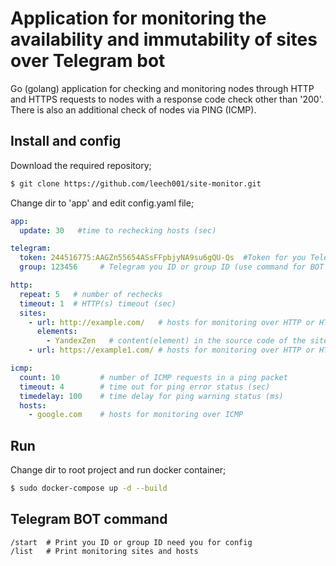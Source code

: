# Application for monitoring the availability and immutability of sites over Telegram bot

Go (golang) application for checking and monitoring nodes through HTTP and HTTPS requests to nodes with a response code check other than '200'. There is also an additional check of nodes via PING (ICMP).

## Install and config
Download the required repository;

```bash
$ git clone https://github.com/leech001/site-monitor.git
```

Change dir to 'app' and edit config.yaml file;

```yaml
app:
  update: 30   #time to rechecking hosts (sec)

telegram:
  token: 244516775:AAGZп55654ASsFFpbjyNA9su6gQU-Qs  #Token for you Telegram BOT
  group: 123456     # Telegram you ID or group ID (use command for BOT /start

http:
  repeat: 5   # number of rechecks
  timeout: 1  # HTTP(s) timeout (sec) 
  sites:
    - url: http://example.com/   # hosts for monitoring over HTTP or HTTPS with basic auth
      elements:
        - YandexZen   # content(element) in the source code of the site page
    - url: https://example1.com/ # hosts for monitoring over HTTP or HTTPS

icmp:
  count: 10         # number of ICMP requests in a ping packet
  timeout: 4        # time out for ping error status (sec)
  timedelay: 100    # time delay for ping warning status (ms) 
  hosts:
    - google.com    # hosts for monitoring over ICMP
```

## Run
Change dir to root project and run docker container;
```bash
$ sudo docker-compose up -d --build
```

## Telegram BOT command
```
/start  # Print you ID or group ID need you for config
/list   # Print monitoring sites and hosts
```
